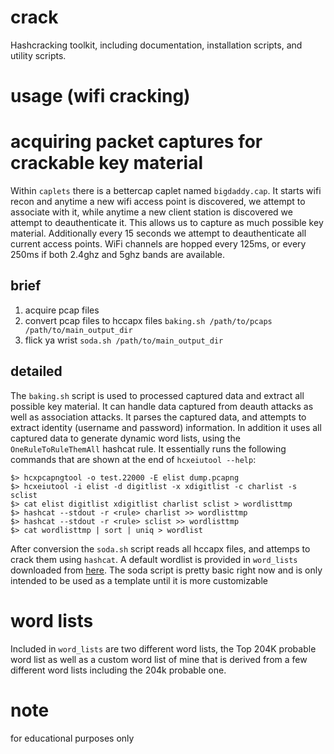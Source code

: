 # crack

Hashcracking toolkit, including documentation, installation scripts, and utility scripts.

# usage (wifi cracking)

# acquiring packet captures for crackable key material

Within `caplets` there is a bettercap caplet named `bigdaddy.cap`. It starts wifi recon and anytime a new wifi access point is discovered, we attempt to associate with it, while anytime a new client station is discovered we attempt to deauthenticate it. This allows us to capture as much possible key material. Additionally every 15 seconds we attempt to deauthenticate all current access points. WiFi channels are hopped every 125ms, or every 250ms if both 2.4ghz and 5ghz bands are available.

## brief

1) acquire pcap files
2) convert pcap files to hccapx files `baking.sh /path/to/pcaps /path/to/main_output_dir`
3) flick ya wrist `soda.sh /path/to/main_output_dir`

## detailed


The `baking.sh` script is used to processed captured data and extract all possible key material. It can handle data captured from deauth attacks as well as association attacks.  It parses the captured data, and attempts to extract identity (username and password) information. In addition it uses all captured data to generate dynamic word lists, using the `OneRuleToRuleThemAll` hashcat rule. It essentially runs the following commands that are shown at the end of `hcxeiutool --help`:

```shell
$> hcxpcapngtool -o test.22000 -E elist dump.pcapng
$> hcxeiutool -i elist -d digitlist -x xdigitlist -c charlist -s sclist
$> cat elist digitlist xdigitlist charlist sclist > wordlisttmp
$> hashcat --stdout -r <rule> charlist >> wordlisttmp
$> hashcat --stdout -r <rule> sclist >> wordlisttmp
$> cat wordlisttmp | sort | uniq > wordlist
```

After conversion the `soda.sh` script reads all hccapx files, and attemps to crack them using `hashcat`. A default wordlist is provided in `word_lists` downloaded from [here](https://github.com/SnollyG0st3r/Probable-Wordlists/tree/master/Real-Passwords/WPA-Length). The soda script is pretty basic right now and is only intended to be used as a template until it is more customizable


# word lists

Included in `word_lists` are two different word lists, the Top 204K probable word list as well as a custom word list of mine that is derived from a few different word lists including the 204k probable one.

# note

for educational purposes only